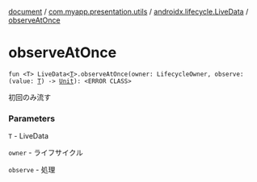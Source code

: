 [document](../../index.md) / [com.myapp.presentation.utils](../index.md) / [androidx.lifecycle.LiveData](index.md) / [observeAtOnce](./observe-at-once.md)

# observeAtOnce

`fun <T> LiveData<`[`T`](observe-at-once.md#T)`>.observeAtOnce(owner: LifecycleOwner, observe: (value: `[`T`](observe-at-once.md#T)`) -> `[`Unit`](https://kotlinlang.org/api/latest/jvm/stdlib/kotlin/-unit/index.html)`): <ERROR CLASS>`

初回のみ流す

### Parameters

`T` - LiveData

`owner` - ライフサイクル

`observe` - 処理